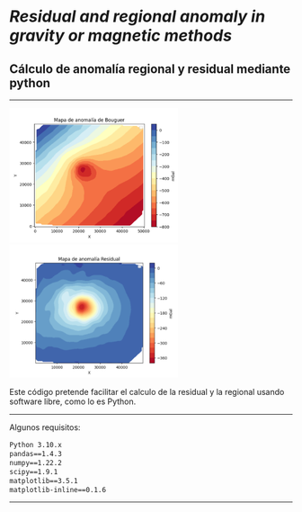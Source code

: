 # ***Residual and regional anomaly in gravity or magnetic methods***
## Cálculo de anomalía regional y residual mediante python
***
<img src="files/rd.PNG" width="300"> <img src="files/res.PNG" width="300">

Este código pretende facilitar el calculo de la residual y la regional usando software libre, como lo es Python.

***
Algunos requisitos:
```
Python 3.10.x
pandas==1.4.3
numpy==1.22.2
scipy==1.9.1
matplotlib==3.5.1
matplotlib-inline==0.1.6
```
***
